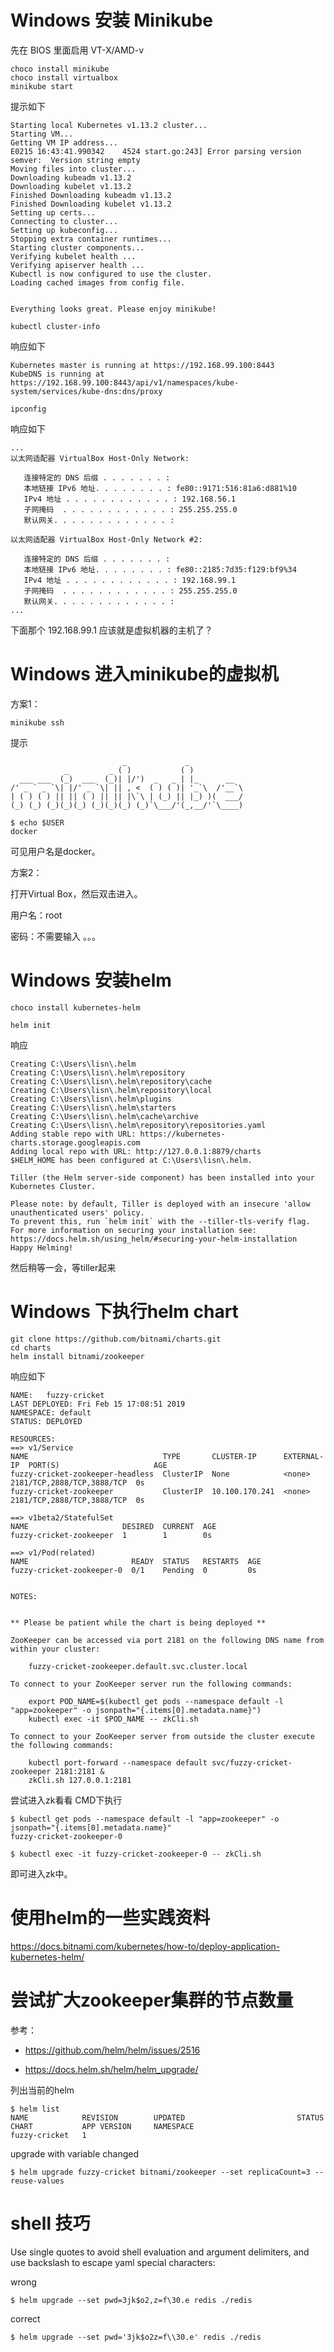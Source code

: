 # Windows 安装 Minikube
先在 BIOS 里面启用 VT-X/AMD-v

```
choco install minikube
choco install virtualbox
minikube start
```

提示如下
```
Starting local Kubernetes v1.13.2 cluster...
Starting VM...
Getting VM IP address...
E0215 16:43:41.990342    4524 start.go:243] Error parsing version semver:  Version string empty
Moving files into cluster...
Downloading kubeadm v1.13.2
Downloading kubelet v1.13.2
Finished Downloading kubeadm v1.13.2
Finished Downloading kubelet v1.13.2
Setting up certs...
Connecting to cluster...
Setting up kubeconfig...
Stopping extra container runtimes...
Starting cluster components...
Verifying kubelet health ...
Verifying apiserver health ...
Kubectl is now configured to use the cluster.
Loading cached images from config file.


Everything looks great. Please enjoy minikube!
```

```
kubectl cluster-info
```
响应如下

```
Kubernetes master is running at https://192.168.99.100:8443
KubeDNS is running at https://192.168.99.100:8443/api/v1/namespaces/kube-system/services/kube-dns:dns/proxy
```

```
ipconfig 
```

响应如下
```
...
以太网适配器 VirtualBox Host-Only Network:

   连接特定的 DNS 后缀 . . . . . . . :
   本地链接 IPv6 地址. . . . . . . . : fe80::9171:516:81a6:d881%10
   IPv4 地址 . . . . . . . . . . . . : 192.168.56.1
   子网掩码  . . . . . . . . . . . . : 255.255.255.0
   默认网关. . . . . . . . . . . . . :

以太网适配器 VirtualBox Host-Only Network #2:

   连接特定的 DNS 后缀 . . . . . . . :
   本地链接 IPv6 地址. . . . . . . . : fe80::2185:7d35:f129:bf9%34
   IPv4 地址 . . . . . . . . . . . . : 192.168.99.1
   子网掩码  . . . . . . . . . . . . : 255.255.255.0
   默认网关. . . . . . . . . . . . . :
...
```

下面那个 192.168.99.1 应该就是虚拟机器的主机了？

# Windows 进入minikube的虚拟机
方案1：

```
minikube ssh
```

提示

```
                         _             _
            _         _ ( )           ( )
  ___ ___  (_)  ___  (_)| |/')  _   _ | |_      __
/' _ ` _ `\| |/' _ `\| || , <  ( ) ( )| '_`\  /'__`\
| ( ) ( ) || || ( ) || || |\`\ | (_) || |_) )(  ___/
(_) (_) (_)(_)(_) (_)(_)(_) (_)`\___/'(_,__/'`\____)

$ echo $USER
docker
```
可见用户名是docker。

方案2：

打开Virtual Box，然后双击进入。

用户名：root

密码：不需要输入 。。。 

# Windows 安装helm
```
choco install kubernetes-helm

helm init
```

响应
```
Creating C:\Users\lisn\.helm
Creating C:\Users\lisn\.helm\repository
Creating C:\Users\lisn\.helm\repository\cache
Creating C:\Users\lisn\.helm\repository\local
Creating C:\Users\lisn\.helm\plugins
Creating C:\Users\lisn\.helm\starters
Creating C:\Users\lisn\.helm\cache\archive
Creating C:\Users\lisn\.helm\repository\repositories.yaml
Adding stable repo with URL: https://kubernetes-charts.storage.googleapis.com
Adding local repo with URL: http://127.0.0.1:8879/charts
$HELM_HOME has been configured at C:\Users\lisn\.helm.

Tiller (the Helm server-side component) has been installed into your Kubernetes Cluster.

Please note: by default, Tiller is deployed with an insecure 'allow unauthenticated users' policy.
To prevent this, run `helm init` with the --tiller-tls-verify flag.
For more information on securing your installation see: https://docs.helm.sh/using_helm/#securing-your-helm-installation
Happy Helming!
```

然后稍等一会，等tiller起来

# Windows 下执行helm chart
```
git clone https://github.com/bitnami/charts.git
cd charts
helm install bitnami/zookeeper
```

响应如下
```
NAME:   fuzzy-cricket
LAST DEPLOYED: Fri Feb 15 17:08:51 2019
NAMESPACE: default
STATUS: DEPLOYED

RESOURCES:
==> v1/Service
NAME                              TYPE       CLUSTER-IP      EXTERNAL-IP  PORT(S)                     AGE
fuzzy-cricket-zookeeper-headless  ClusterIP  None            <none>       2181/TCP,2888/TCP,3888/TCP  0s
fuzzy-cricket-zookeeper           ClusterIP  10.100.170.241  <none>       2181/TCP,2888/TCP,3888/TCP  0s

==> v1beta2/StatefulSet
NAME                     DESIRED  CURRENT  AGE
fuzzy-cricket-zookeeper  1        1        0s

==> v1/Pod(related)
NAME                       READY  STATUS   RESTARTS  AGE
fuzzy-cricket-zookeeper-0  0/1    Pending  0         0s


NOTES:


** Please be patient while the chart is being deployed **

ZooKeeper can be accessed via port 2181 on the following DNS name from within your cluster:

    fuzzy-cricket-zookeeper.default.svc.cluster.local

To connect to your ZooKeeper server run the following commands:

    export POD_NAME=$(kubectl get pods --namespace default -l "app=zookeeper" -o jsonpath="{.items[0].metadata.name}")
    kubectl exec -it $POD_NAME -- zkCli.sh

To connect to your ZooKeeper server from outside the cluster execute the following commands:

    kubectl port-forward --namespace default svc/fuzzy-cricket-zookeeper 2181:2181 &
    zkCli.sh 127.0.0.1:2181
```

尝试进入zk看看
CMD下执行
```
$ kubectl get pods --namespace default -l "app=zookeeper" -o jsonpath="{.items[0].metadata.name}"
fuzzy-cricket-zookeeper-0

$ kubectl exec -it fuzzy-cricket-zookeeper-0 -- zkCli.sh
```
即可进入zk中。

# 使用helm的一些实践资料

https://docs.bitnami.com/kubernetes/how-to/deploy-application-kubernetes-helm/

# 尝试扩大zookeeper集群的节点数量
参考：

* https://github.com/helm/helm/issues/2516

* https://docs.helm.sh/helm/helm_upgrade/

列出当前的helm
```shell
$ helm list
NAME            REVISION        UPDATED                         STATUS          CHART           APP VERSION     NAMESPACE
fuzzy-cricket   1
```

upgrade with variable changed
```shell
$ helm upgrade fuzzy-cricket bitnami/zookeeper --set replicaCount=3 --reuse-values
```

# shell 技巧

Use single quotes to avoid shell evaluation and argument delimiters, and use backslash to escape yaml special characters:

wrong
```
$ helm upgrade --set pwd=3jk$o2,z=f\30.e redis ./redis
```

correct
```
$ helm upgrade --set pwd='3jk$o2z=f\\30.e' redis ./redis
```
